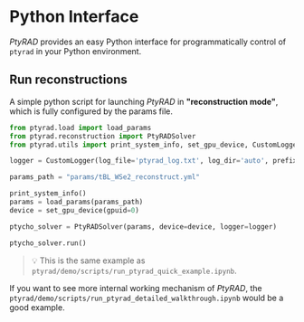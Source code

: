 # Python Interface

*PtyRAD* provides an easy Python interface for programmatically control of  `ptyrad` in your Python environment.

## Run reconstructions

A simple python script for launching *PtyRAD* in **"reconstruction mode"**, which is fully configured by the params file.

```python
from ptyrad.load import load_params
from ptyrad.reconstruction import PtyRADSolver
from ptyrad.utils import print_system_info, set_gpu_device, CustomLogger

logger = CustomLogger(log_file='ptyrad_log.txt', log_dir='auto', prefix_time='datetime', show_timestamp=True)

params_path = "params/tBL_WSe2_reconstruct.yml"

print_system_info()
params = load_params(params_path)
device = set_gpu_device(gpuid=0)

ptycho_solver = PtyRADSolver(params, device=device, logger=logger)

ptycho_solver.run()
```

> 💡 This is the same example as `ptyrad/demo/scripts/run_ptyrad_quick_example.ipynb`.

If you want to see more internal working mechanism of *PtyRAD*, the `ptyrad/demo/scripts/run_ptyrad_detailed_walkthrough.ipynb` would be a good example.